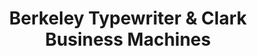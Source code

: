 ---
title: "Berkeley Typewriter & Clark Business Machines"
url: /berkeley/berkeley-typewriter-und-clark-business-machines/
shop: Allgemein
---